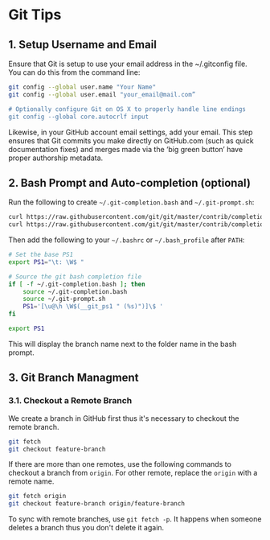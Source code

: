 # Git Tips

## 1. Setup Username and Email
Ensure that Git is setup to use your email address in the ~/.gitconfig file. You can do this from the command line:

```sh
git config --global user.name "Your Name"
git config --global user.email "your_email@mail.com”

# Optionally configure Git on OS X to properly handle line endings
git config --global core.autocrlf input
```

Likewise, in your GitHub account email settings, add your email. This step ensures that Git commits you make directly on GitHub.com (such as quick documentation fixes) and merges made via the ‘big green button’ have proper authorship metadata.

## 2. Bash Prompt and Auto-completion (optional)
Run the following to create `~/.git-completion.bash` and `~/.git-prompt.sh`:

```sh
curl https://raw.githubusercontent.com/git/git/master/contrib/completion/git-completion.bash > ~/.git-completion.bash
curl https://raw.githubusercontent.com/git/git/master/contrib/completion/git-prompt.sh > ~/.git-prompt.sh
```

Then add the following to your `~/.bashrc` or `~/.bash_profile` after `PATH`:

```sh
# Set the base PS1
export PS1="\t: \W$ "

# Source the git bash completion file
if [ -f ~/.git-completion.bash ]; then
    source ~/.git-completion.bash
    source ~/.git-prompt.sh
    PS1='[\u@\h \W$(__git_ps1 " (%s)")]\$ '
fi

export PS1
```

This will display the branch name next to the folder name in the bash prompt.

## 3. Git Branch Managment
### 3.1. Checkout a Remote Branch
We create a branch in GitHub first thus it's necessary to checkout the remote branch. 

```sh
git fetch
git checkout feature-branch
```

If there are more than one remotes, use the following commands to checkout a branch from `origin`. For other remote, replace the `origin` with a remote name. 
```sh
git fetch origin
git checkout feature-branch origin/feature-branch
```

To sync with remote branches, use `git fetch -p`. It happens when someone deletes a branch thus you don't delete it again. 

